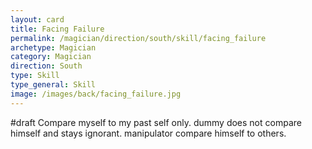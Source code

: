 ```yaml
---
layout: card
title: Facing Failure
permalink: /magician/direction/south/skill/facing_failure
archetype: Magician
category: Magician
direction: South
type: Skill
type_general: Skill
image: /images/back/facing_failure.jpg
---
```

#draft Compare myself to my past self only. dummy does not compare himself and stays ignorant. manipulator compare himself to others.
